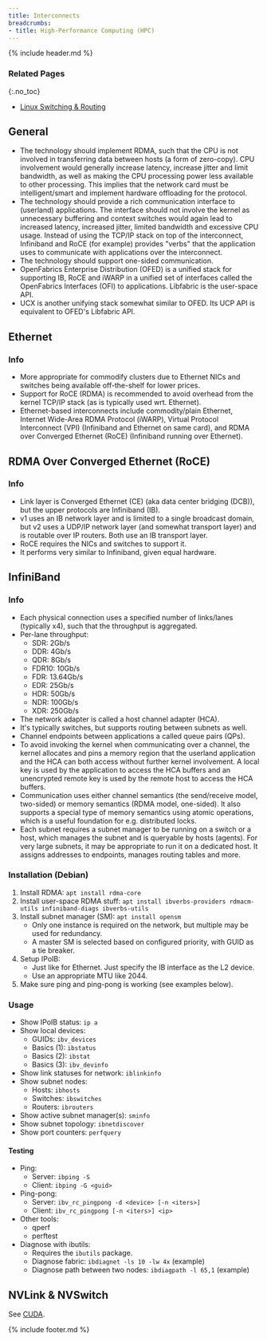 ```yaml
---
title: Interconnects
breadcrumbs:
- title: High-Performance Computing (HPC)
---
```

{% include header.md %}

### Related Pages
{:.no_toc}

- [Linux Switching & Routing](/network/linux/)

## General

- The technology should implement RDMA, such that the CPU is not involved in transferring data between hosts (a form of zero-copy). CPU involvement would generally increase latency, increase jitter and limit bandwidth, as well as making the CPU processing power less available to other processing. This implies that the network card must be intelligent/smart and implement hardware offloading for the protocol.
- The technology should provide a rich communication interface to (userland) applications. The interface should not involve the kernel as unnecessary buffering and context switches would again lead to increased latency, increased jitter, limited bandwidth and excessive CPU usage. Instead of using the TCP/IP stack on top of the interconnect, Infiniband and RoCE (for example) provides "verbs" that the application uses to communicate with applications over the interconnect.
- The technology should support one-sided communication.
- OpenFabrics Enterprise Distribution (OFED) is a unified stack for supporting IB, RoCE and iWARP in a unified set of interfaces called the OpenFabrics Interfaces (OFI) to applications. Libfabric is the user-space API.
- UCX is another unifying stack somewhat similar to OFED. Its UCP API is equivalent to OFED's Libfabric API.

## Ethernet

### Info

- More appropriate for commodify clusters due to Ethernet NICs and switches being available off-the-shelf for lower prices.
- Support for RoCE (RDMA) is recommended to avoid overhead from the kernel TCP/IP stack (as is typically used wrt. Ethernet).
- Ethernet-based interconnects include commodity/plain Ethernet, Internet Wide-Area RDMA Protocol (iWARP), Virtual Protocol Interconnect (VPI) (Infiniband and Ethernet on same card), and RDMA over Converged Ethernet (RoCE) (Infiniband running over Ethernet).

## RDMA Over Converged Ethernet (RoCE)

### Info

- Link layer is Converged Ethernet (CE) (aka data center bridging (DCB)), but the upper protocols are Infiniband (IB).
- v1 uses an IB network layer and is limited to a single broadcast domain, but v2 uses a UDP/IP network layer (and somewhat transport layer) and is routable over IP routers. Both use an IB transport layer.
- RoCE requires the NICs and switches to support it.
- It performs very similar to Infiniband, given equal hardware.

## InfiniBand

### Info

- Each physical connection uses a specified number of links/lanes (typically x4), such that the throughput is aggregated.
- Per-lane throughput:
    - SDR: 2Gb/s
    - DDR: 4Gb/s
    - QDR: 8Gb/s
    - FDR10: 10Gb/s
    - FDR: 13.64Gb/s
    - EDR: 25Gb/s
    - HDR: 50Gb/s
    - NDR: 100Gb/s
    - XDR: 250Gb/s
- The network adapter is called a host channel adapter (HCA).
- It's typically switches, but supports routing between subnets as well.
- Channel endpoints between applications a called queue pairs (QPs).
- To avoid invoking the kernel when communicating over a channel, the kernel allocates and pins a memory region that the userland application and the HCA can both access without further kernel involvement. A local key is used by the application to access the HCA buffers and an unencrypted remote key is used by the remote host to access the HCA buffers.
- Communication uses either channel semantics (the send/receive model, two-sided) or memory semantics (RDMA model, one-sided). It also supports a special type of memory semantics using atomic operations, which is a useful foundation for e.g. distributed locks.
- Each subnet requires a subnet manager to be running on a switch or a host, which manages the subnet and is queryable by hosts (agents). For very large subnets, it may be appropriate to run it on a dedicated host. It assigns addresses to endpoints, manages routing tables and more.

### Installation (Debian)

1. Install RDMA: `apt install rdma-core`
1. Install user-space RDMA stuff: `apt install ibverbs-providers rdmacm-utils infiniband-diags ibverbs-utils`
1. Install subnet manager (SM): `apt install opensm`
    - Only one instance is required on the network, but multiple may be used for redundancy.
    - A master SM is selected based on configured priority, with GUID as a tie breaker.
1. Setup IPoIB:
    - Just like for Ethernet. Just specify the IB interface as the L2 device.
    - Use an appropriate MTU like 2044.
1. Make sure ping and ping-pong is working (see examples below).

### Usage

- Show IPoIB status: `ip a`
- Show local devices:
    - GUIDs: `ibv_devices`
    - Basics (1): `ibstatus`
    - Basics (2): `ibstat`
    - Basics (3): `ibv_devinfo`
- Show link statuses for network: `iblinkinfo`
- Show subnet nodes:
    - Hosts: `ibhosts`
    - Switches: `ibswitches`
    - Routers: `ibrouters`
- Show active subnet manager(s): `sminfo`
- Show subnet topology: `ibnetdiscover`
- Show port counters: `perfquery`

#### Testing

- Ping:
    - Server: `ibping -S`
    - Client: `ibping -G <guid>`
- Ping-pong:
    - Server: `ibv_rc_pingpong -d <device> [-n <iters>]`
    - Client: `ibv_rc_pingpong [-n <iters>] <ip>`
- Other tools:
    - qperf
    - perftest
- Diagnose with ibutils:
    - Requires the `ibutils` package.
    - Diagnose fabric: `ibdiagnet -ls 10 -lw 4x` (example)
    - Diagnose path between two nodes: `ibdiagpath -l 65,1` (example)

## NVLink & NVSwitch

See [CUDA](/se/general/cuda/).

{% include footer.md %}
